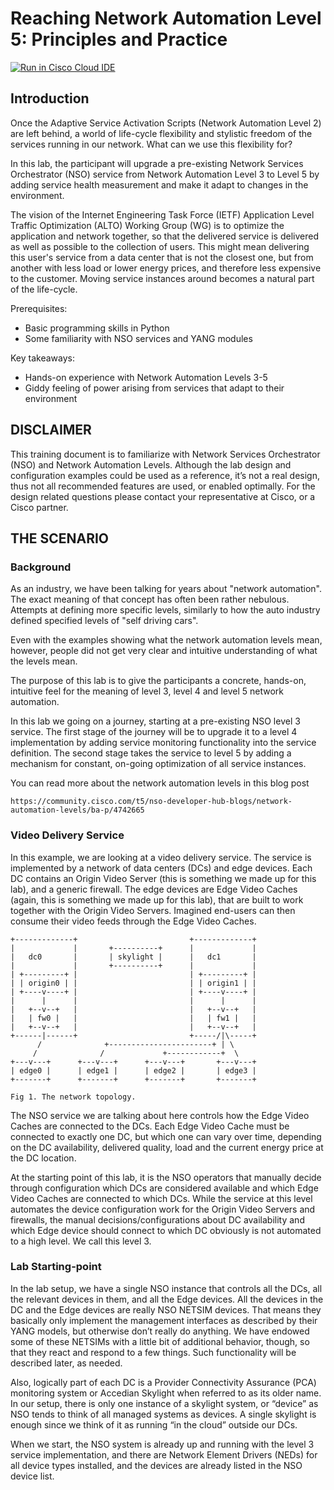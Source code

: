 # Reaching Network Automation Level 5: Principles and Practice

[![Run in Cisco Cloud IDE](https://static.production.devnetcloud.com/codeexchange/assets/images/devnet-runable-icon.svg)](https://developer.cisco.com/devenv/?id=devenv-base-vscode-nso-local&GITHUB_SOURCE_REPO=https://github.com/NSO-developer/nso-automation-levels-example)

## Introduction

Once the Adaptive Service Activation Scripts (Network Automation
Level 2) are left behind, a world of life-cycle flexibility and
stylistic freedom of the services running in our network. What can we
use this flexibility for?

In this lab, the participant will upgrade a pre-existing Network
Services Orchestrator (NSO) service from Network Automation Level 3 to
Level 5 by adding service health measurement and make it adapt to
changes in the environment.

The vision of the Internet Engineering Task Force (IETF) Application
Level Traffic Optimization (ALTO) Working Group (WG) is to optimize the
application and network together, so that the delivered service is
delivered as well as possible to the collection of users. This might
mean delivering this user's service from a data center that is not the
closest one, but from another with less load or lower energy prices, and
therefore less expensive to the customer. Moving service instances
around becomes a natural part of the life-cycle.

Prerequisites:
* Basic programming skills in Python
* Some familiarity with NSO services and YANG modules

Key takeaways:
* Hands-on experience with Network Automation Levels 3-5
* Giddy feeling of power arising from services that adapt to their
  environment


## DISCLAIMER
This training document is to familiarize with Network Services
Orchestrator (NSO) and Network Automation Levels. Although the lab
design and configuration examples could be used as a reference, it’s not
a real design, thus not all recommended features are used, or enabled
optimally. For the design related questions please contact your
representative at Cisco, or a Cisco partner.


## THE SCENARIO

### Background

As an industry, we have been talking for years about "network
automation". The exact meaning of that concept has often been rather
nebulous. Attempts at defining more specific levels, similarly to how
the auto industry defined specified levels of "self driving cars".

Even with the examples showing what the network automation levels mean,
however, people did not get very clear and intuitive understanding of
what the levels mean.

The purpose of this lab is to give the participants a concrete,
hands-on, intuitive feel for the meaning of level 3, level 4 and level 5
network automation.

In this lab we going on a journey, starting at a pre-existing NSO level
3 service. The first stage of the journey will be to upgrade it to a
level 4 implementation by adding service monitoring functionality into
the service definition. The second stage takes the service to level 5 by
adding a mechanism for constant, on-going optimization of all service
instances.

You can read more about the network automation levels in this blog post

    https://community.cisco.com/t5/nso-developer-hub-blogs/network-automation-levels/ba-p/4742665


### Video Delivery Service

In this example, we are looking at a video delivery service. The service
is implemented by a network of data centers (DCs) and edge devices. Each
DC contains an Origin Video Server (this is something we made up for
this lab), and a generic firewall. The edge devices are Edge Video
Caches (again, this is something we made up for this lab), that are
built to work together with the Origin Video Servers. Imagined end-users
can then consume their video feeds through the Edge Video Caches.


    +-------------+                         +-------------+
    |             |       +----------+      |             |
    |   dc0       |       | skylight |      |   dc1       |
    |             |       +----------+      |             |
    | +---------+ |                         | +---------+ |
    | | origin0 | |                         | | origin1 | |
    | +----v----+ |                         | +----v----+ |
    |      |      |                         |      |      |
    |   +--v--+   |                         |   +--v--+   |
    |   | fw0 |   |                         |   | fw1 |   |
    |   +--v--+   |                         |   +--v--+   |
    +------|------+                         +-----/|\-----+
          /              +-----------------------+ | \
         /              /             +------------+  \
    +---v---+      +---v---+      +---v---+       +---v---+
    | edge0 |      | edge1 |      | edge2 |       | edge3 |
    +-------+      +-------+      +-------+       +-------+

    Fig 1. The network topology.

The NSO service we are talking about here controls how the Edge Video
Caches are connected to the DCs. Each Edge Video Cache must be connected
to exactly one DC, but which one can vary over time, depending on the DC
availability, delivered quality, load and the current energy price at
the DC location.

At the starting point of this lab, it is the NSO operators that manually
decide through configuration which DCs are considered available and
which Edge Video Caches are connected to which DCs. While the service at
this level automates the device configuration work for the Origin Video
Servers and firewalls, the manual decisions/configurations about DC
availability and which Edge device should connect to which DC obviously
is not automated to a high level. We call this level 3.


### Lab Starting-point

In the lab setup, we have a single NSO instance that controls all the
DCs, all the relevant devices in them, and all the Edge devices. All the
devices in the DC and the Edge devices are really NSO NETSIM devices.
That means they basically only implement the management interfaces as
described by their YANG models, but otherwise don’t really do anything.
We have endowed some of these NETSIMs with a little bit of additional
behavior, though, so that they react and respond to a few things. Such
functionality will be described later, as needed.

Also, logically part of each DC is a Provider Connectivity Assurance (PCA)
monitoring system or Accedian Skylight when referred to as its older name.
In our setup, there is only one instance of a skylight system, or “device”
as NSO tends to think of all managed systems as devices. A single skylight
is enough since we think of it as running “in the cloud” outside our DCs.

When we start, the NSO system is already up and running with the level 3
service implementation, and there are Network Element Drivers (NEDs) for
all device types installed, and the devices are already listed in the
NSO device list.
